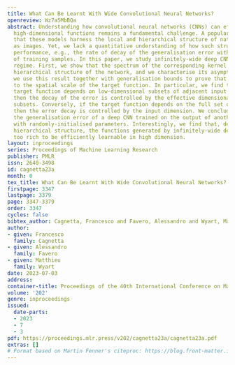 ```yaml
---
title: What Can Be Learnt With Wide Convolutional Neural Networks?
openreview: Wz7a5MbBQa
abstract: Understanding how convolutional neural networks (CNNs) can efficiently learn
  high-dimensional functions remains a fundamental challenge. A popular belief is
  that these models harness the local and hierarchical structure of natural data such
  as images. Yet, we lack a quantitative understanding of how such structure affects
  performance, e.g., the rate of decay of the generalisation error with the number
  of training samples. In this paper, we study infinitely-wide deep CNNs in the kernel
  regime. First, we show that the spectrum of the corresponding kernel inherits the
  hierarchical structure of the network, and we characterise its asymptotics. Then,
  we use this result together with generalisation bounds to prove that deep CNNs adapt
  to the spatial scale of the target function. In particular, we find that if the
  target function depends on low-dimensional subsets of adjacent input variables,
  then the decay of the error is controlled by the effective dimensionality of these
  subsets. Conversely, if the target function depends on the full set of input variables,
  then the error decay is controlled by the input dimension. We conclude by computing
  the generalisation error of a deep CNN trained on the output of another deep CNN
  with randomly-initialised parameters. Interestingly, we find that, despite their
  hierarchical structure, the functions generated by infinitely-wide deep CNNs are
  too rich to be efficiently learnable in high dimension.
layout: inproceedings
series: Proceedings of Machine Learning Research
publisher: PMLR
issn: 2640-3498
id: cagnetta23a
month: 0
tex_title: What Can Be Learnt With Wide Convolutional Neural Networks?
firstpage: 3347
lastpage: 3379
page: 3347-3379
order: 3347
cycles: false
bibtex_author: Cagnetta, Francesco and Favero, Alessandro and Wyart, Matthieu
author:
- given: Francesco
  family: Cagnetta
- given: Alessandro
  family: Favero
- given: Matthieu
  family: Wyart
date: 2023-07-03
address: 
container-title: Proceedings of the 40th International Conference on Machine Learning
volume: '202'
genre: inproceedings
issued:
  date-parts:
  - 2023
  - 7
  - 3
pdf: https://proceedings.mlr.press/v202/cagnetta23a/cagnetta23a.pdf
extras: []
# Format based on Martin Fenner's citeproc: https://blog.front-matter.io/posts/citeproc-yaml-for-bibliographies/
---
```

